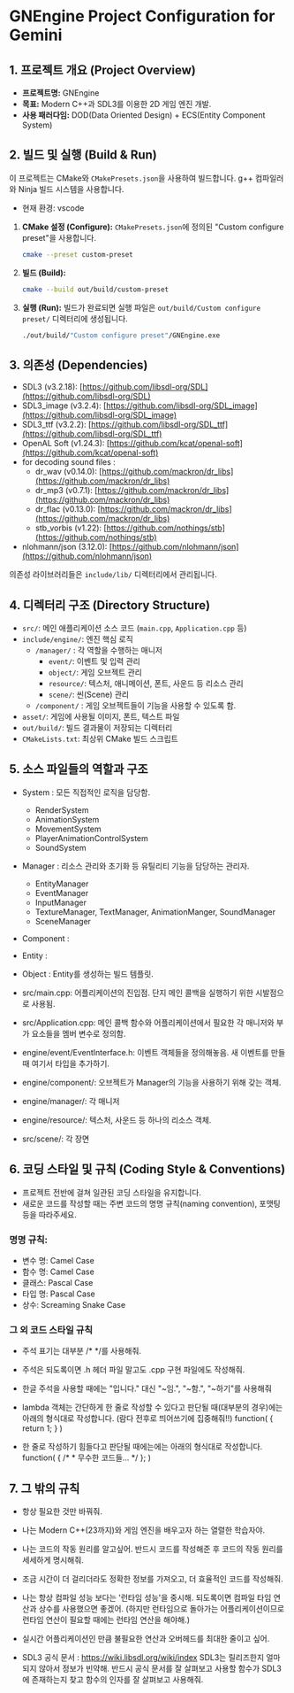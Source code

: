 # GNEngine Project Configuration for Gemini

## 1. 프로젝트 개요 (Project Overview)

- **프로젝트명:** GNEngine
- **목표:** Modern C++과 SDL3를 이용한 2D 게임 엔진 개발.
- **사용 패러다임:** DOD(Data Oriented Design) + ECS(Entity Component System)

## 2. 빌드 및 실행 (Build & Run)

이 프로젝트는 CMake와 `CMakePresets.json`을 사용하여 빌드합니다. g++ 컴파일러와 Ninja 빌드 시스템을 사용합니다.
- 현재 환경: vscode

1.  **CMake 설정 (Configure):**
    `CMakePresets.json`에 정의된 "Custom configure preset"을 사용합니다.
    ```bash
    cmake --preset custom-preset
    ```

2.  **빌드 (Build):**
    ```bash
    cmake --build out/build/custom-preset
    ```

3.  **실행 (Run):**
    빌드가 완료되면 실행 파일은 `out/build/Custom configure preset/` 디렉터리에 생성됩니다.
    ```bash
    ./out/build/"Custom configure preset"/GNEngine.exe
    ```

## 3. 의존성 (Dependencies)

- SDL3 (v3.2.18): [https://github.com/libsdl-org/SDL](https://github.com/libsdl-org/SDL)
- SDL3_image (v3.2.4): [https://github.com/libsdl-org/SDL_image](https://github.com/libsdl-org/SDL_image)
- SDL3_ttf (v3.2.2): [https://github.com/libsdl-org/SDL_ttf](https://github.com/libsdl-org/SDL_ttf)
- OpenAL Soft (v1.24.3): [https://github.com/kcat/openal-soft](https://github.com/kcat/openal-soft)
- for decoding sound files :
    - dr_wav (v0.14.0): [https://github.com/mackron/dr_libs](https://github.com/mackron/dr_libs) 
    - dr_mp3 (v0.7.1): [https://github.com/mackron/dr_libs](https://github.com/mackron/dr_libs)
    - dr_flac (v0.13.0): [https://github.com/mackron/dr_libs](https://github.com/mackron/dr_libs)
    - stb_vorbis (v1.22): [https://github.com/nothings/stb](https://github.com/nothings/stb)
- nlohmann/json (3.12.0): [https://github.com/nlohmann/json](https://github.com/nlohmann/json)

의존성 라이브러리들은 `include/lib/` 디렉터리에서 관리됩니다.

## 4. 디렉터리 구조 (Directory Structure)

- `src/`: 메인 애플리케이션 소스 코드 (`main.cpp`, `Application.cpp` 등)
- `include/engine/`: 엔진 핵심 로직
    - `/manager/` : 각 역할을 수행하는 매니저
        - `event/`: 이벤트 및 입력 관리
        - `object/`: 게임 오브젝트 관리
        - `resource/`: 텍스처, 애니메이션, 폰트, 사운드 등 리소스 관리
        - `scene/`: 씬(Scene) 관리
    - `/component/` : 게임 오브젝트들이 기능을 사용할 수 있도록 함.
- `asset/`: 게임에 사용될 이미지, 폰트, 텍스트 파일
- `out/build/`: 빌드 결과물이 저장되는 디렉터리
- `CMakeLists.txt`: 최상위 CMake 빌드 스크립트

## 5. 소스 파일들의 역할과 구조
- System : 모든 직접적인 로직을 담당함.
    - RenderSystem
    - AnimationSystem
    - MovementSystem
    - PlayerAnimationControlSystem
    - SoundSystem
- Manager : 리소스 관리와 초기화 등 유틸리티 기능을 담당하는 관리자.
    - EntityManager
    - EventManager
    - InputManager
    - TextureManager, TextManager, AnimationManger, SoundManager
    - SceneManager
- Component : 
- Entity : 
- Object : Entity를 생성하는 빌드 템플릿.


- src/main.cpp: 어플리케이션의 진입점. 단지 메인 콜백을 실행하기 위한 시발점으로 사용됨.
- src/Application.cpp: 메인 콜백 함수와 어플리케이션에서 필요한 각 매니저와 부가 요소들을 멤버 변수로 정의함.
- engine/event/EventInterface.h: 이벤트 객체들을 정의해놓음. 새 이벤트를 만들 때 여기서 타입을 추가하기.
- engine/component/: 오브젝트가 Manager의 기능을 사용하기 위해 갖는 객체.
- engine/manager/: 각 매니저
- engine/resource/: 텍스처, 사운드 등 하나의 리소스 객체.
- src/scene/: 각 장면

## 6. 코딩 스타일 및 규칙 (Coding Style & Conventions)

- 프로젝트 전반에 걸쳐 일관된 코딩 스타일을 유지합니다.
- 새로운 코드를 작성할 때는 주변 코드의 명명 규칙(naming convention), 포맷팅 등을 따라주세요.

### 명명 규칙:
- 변수 명: Camel Case 
- 함수 명: Camel Case
- 클래스: Pascal Case
- 타입 명: Pascal Case
- 상수: Screaming Snake Case

### 그 외 코드 스타일 규칙
- 주석 표기는 대부분 /* */를 사용해줘.
- 주석은 되도록이면 .h 헤더 파일 말고도 .cpp 구현 파일에도 작성해줘.
- 한글 주석을 사용할 때에는 "입니다." 대신 "~임.", "~함.", "~하기"를 사용해줘
- lambda 객체는 간단하게 한 줄로 작성할 수 있다고 판단될 때(대부분의 경우)에는 아래의 형식대로 작성합니다. (람다 전후로 띄어쓰기에 집중해줘!!)
    function( []() { return 1; } )

- 한 줄로 작성하기 힘들다고 판단될 때에는에는 아래의 형식대로 작성합니다.
    function( []() {
        /* 
         * 무수한 코드들...
        */
    }; )

## 7. 그 밖의 규칙
- 항상 필요한 것만 바꿔줘.
- 나는 Modern C++(23까지)와 게임 엔진을 배우고자 하는 열렬한 학습자야.
- 나는 코드의 작동 원리를 알고싶어. 반드시 코드를 작성해준 후 코드의 작동 원리를 세세하게 명시해줘.
- 조금 시간이 더 걸리더라도 정확한 정보를 가져오고, 더 효율적인 코드를 작성해줘.
- 나는 항상 컴파일 성능 보다는 '런타임 성능'을 중시해. 되도록이면 컴파일 타임 연산과 상수를 사용했으면 좋겠어. (하지만 런타임으로 돌아가는 어플리케이션이므로 런타임 연산이 필요할 때에는 런타임 연산을 해야해.)
- 실시간 어플리케이션인 만큼 불필요한 연산과 오버헤드를 최대한 줄이고 싶어.

- SDL3 공식 문서 : https://wiki.libsdl.org/wiki/index
    SDL3는 릴리즈한지 얼마 되지 않아서 정보가 빈약해. 반드시 공식 문서를 잘 살펴보고 사용할 함수가 SDL3에 존재하는지 찾고 함수의 인자를 잘 살펴보고 사용해줘.